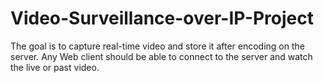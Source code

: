 # Video-Surveillance-over-IP-Project

The goal is to capture real-time video and store it after encoding on the server. 
Any Web client should be able to connect to the server and watch the live or past video.
